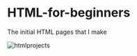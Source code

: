 # HTML-for-beginners


The initial HTML pages that I make

![htmlprojects](https://user-images.githubusercontent.com/73244900/107027369-0cc59300-67d2-11eb-8a23-aa92de6f3e9b.gif)


